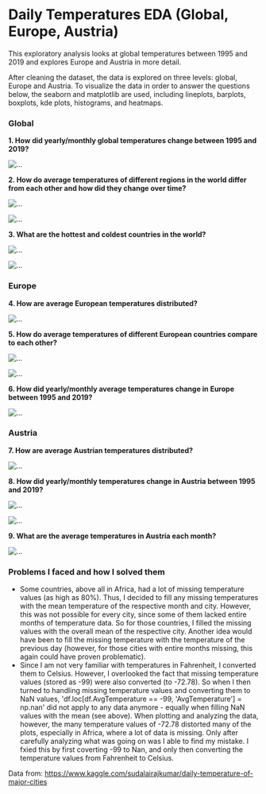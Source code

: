 # Daily Temperatures EDA (Global, Europe, Austria)

This exploratory analysis looks at global temperatures between 1995 and 2019 and explores Europe and Austria in more detail.

After cleaning the dataset, the data is explored on three levels: global, Europe and Austria. To visualize the data in order to answer the questions below, the seaborn and matplotlib are used, including lineplots, barplots, boxplots, kde plots, histograms, and heatmaps.

### Global

<b>1. How did yearly/monthly global temperatures change between 1995 and 2019?</b>

![...](https://github.com/HeleneFabia/daily-temperatures-eda/blob/master/images/avg_global_temps.png)

<b>2. How do average temperatures of different regions in the world differ from each other and how did they change over time?</b>

![...](https://github.com/HeleneFabia/daily-temperatures-eda/blob/master/images/avg_temp_regions.png)

![...](https://github.com/HeleneFabia/daily-temperatures-eda/blob/master/images/dist_temps_kde.png)

<b>3. What are the hottest and coldest countries in the world?</b>

![...](https://github.com/HeleneFabia/daily-temperatures-eda/blob/master/images/3a_.png)

![...](https://github.com/HeleneFabia/daily-temperatures-eda/blob/master/images/3b_.png)


### Europe

<b>4. How are average European temperatures distributed?</b>

![...](https://github.com/HeleneFabia/daily-temperatures-eda/blob/master/images/dist_temps_europe.png)

<b>5. How do average temperatures of different European countries compare to each other?</b>

![...](https://github.com/HeleneFabia/daily-temperatures-eda/blob/master/images/dist_temps_europe_box.png)

![...](https://github.com/HeleneFabia/daily-temperatures-eda/blob/master/images/avg_temps_europe_country.png)

<b>6. How did yearly/monthly average temperatures change in Europe between 1995 and 2019?</b>

![...](https://github.com/HeleneFabia/daily-temperatures-eda/blob/master/images/avg_temps_europe_heatmap.png)

### Austria

<b>7. How are average Austrian temperatures distributed?</b>

![...](https://github.com/HeleneFabia/daily-temperatures-eda/blob/master/images/dist_temps_austria.png)

<b>8. How did yearly/monthly temperatures change in Austria between 1995 and 2019?</b>

![...](https://github.com/HeleneFabia/daily-temperatures-eda/blob/master/images/avg_temps_austria.png)

![...](https://github.com/HeleneFabia/daily-temperatures-eda/blob/master/images/avg_temps_austria_heatmap.png)

<b>9. What are the average temperatures in Austria each month?</b>

![...](https://github.com/HeleneFabia/daily-temperatures-eda/blob/master/images/month_temps_austria.png)

### Problems I faced and how I solved them
- Some countries, above all in Africa, had a lot of missing temperature values (as  high as 80%). Thus, I decided to fill any missing temperatures with the mean temperature of the respective month and city. However, this was not possible for every city, since some of them lacked entire months of temperature data. So for those countries, I filled the missing values with the overall mean of the respective city. Another idea would have been to fill the missing temperature with the temperature of the previous day (however, for those cities with entire months missing, this again could have proven problematic).
- Since I am not very familiar with temperatures in Fahrenheit, I converted them to Celsius. However, I overlooked the fact that missing temperature values (stored as -99) were also converted (to -72.78). So when I then turned to handling missing temperature values and converting them to NaN values, 'df.loc[df.AvgTemperature == -99, 'AvgTemperature'] = np.nan' did not apply to any data anymore - equally when filling NaN values with the mean (see above). When plotting and analyzing the data, however, the many temperature values of -72.78 distorted many of the plots, especially in Africa, where a lot of data is missing. Only after carefully analyzing what was going on was I able to find my mistake. I fxied this by first coverting -99 to Nan, and only then converting the temperature values from Fahrenheit to Celsius.
  
Data from: https://www.kaggle.com/sudalairajkumar/daily-temperature-of-major-cities
